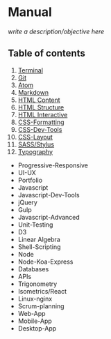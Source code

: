 # Manual

*write a description/objective here*

## Table of contents

1.  [Terminal](https://github.com/RachelFrank/Manual/tree/master/Terminal)
2.  [Git](https://github.com/RachelFrank/Manual/tree/master/Git)
3.  [Atom](https://github.com/RachelFrank/Manual/tree/master/Atom)
4.  [Markdown](https://github.com/RachelFrank/Manual/tree/master/Markdown)
5.  [HTML Content](https://github.com/RachelFrank/Manual/tree/master/HTML-Content)
6.  [HTML Structure](https://github.com/RachelFrank/Manual/tree/master/HTML-Structure)
7.  [HTML Interactive](https://github.com/RachelFrank/Manual/tree/master/HTML-Interactive)
8.  [CSS-Formatting](https://github.com/RachelFrank/Manual/tree/master/CSS-Formatting)
9.  [CSS-Dev-Tools](https://github.com/RachelFrank/Manual/tree/master/CSS-Dev-Tools)
10. [CSS-Layout](https://github.com/RachelFrank/Manual/tree/master/CSS-Layout)
11. [SASS/Stylus](https://github.com/RachelFrank/Manual/tree/master/SASS)
12. [Typography](https://github.com/RachelFrank/Manual/tree/master/Typography)


*   Progressive-Responsive
*   UI-UX
*   Portfolio
*   Javascript
*   Javascript-Dev-Tools
*   jQuery
*   Gulp
*   Javascript-Advanced
*   Unit-Testing
*   D3
*   Linear Algebra
*   Shell-Scripting
*   Node
*   Node-Koa-Express
*   Databases
*   APIs
*   Trigonometry
*   Isometrics/React
*   Linux-nginx
*   Scrum-planning
*   Web-App
*   Mobile-App
*   Desktop-App
